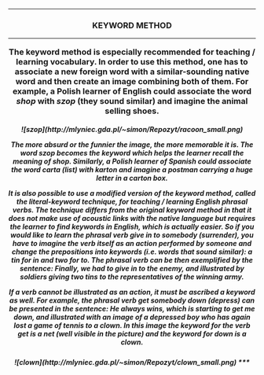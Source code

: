 ***
<h3 align="center"> KEYWORD METHOD 

***

The keyword method is especially recommended for teaching / learning vocabulary. 
In order to use this method, one has to associate a new foreign word with a similar-sounding native word and then create an image combining both of them. 
For example, a Polish learner of English could associate the word *shop* with *szop* (they sound similar) and imagine the animal selling shoes.  
<h5 align="center"> ![szop](http://mlyniec.gda.pl/~simon/Repozyt/racoon_small.png)

The more absurd or the funnier the image, the more memorable it is. The word szop becomes the keyword which helps the learner recall the meaning of shop. 
Similarly, a Polish learner of Spanish could associate the word carta (list) with karton and imagine a postman carrying a huge letter in a carton box.

It is also possible to use a modified version of the keyword method, called the **literal-keyword technique**, for teaching / learning English phrasal verbs. The technique differs from the original keyword method in that it does not make use of acoustic links with the native language but requires the learner to find keywords in English, which is actually easier. So if you would like to learn the phrasal verb *give in to somebody* (surrender), you have to imagine the verb itself as an action performed by someone and change the prepositions into keywords (i.e. words that sound similar): *a tin for in and two for to*. The phrasal verb can be then exemplified by the sentence: *Finally, we had to give in to the enemy*, and illustrated by soldiers giving two tins to the representatives of the winning army. 

If a verb cannot be illustrated as an action, it must be ascribed a keyword as well. For example, the phrasal verb *get somebody down* (depress) can be presented in the sentence: *He always wins, which is starting to get me down*, and illustrated with an image of a depressed boy who has again lost a game of tennis to a clown.
In this image the keyword for the verb *get* is a *net* (well visible in the picture) and the keyword for *down* is a *clown*. 
<h5 align="center">![clown](http://mlyniec.gda.pl/~simon/Repozyt/clown_small.png)
***
